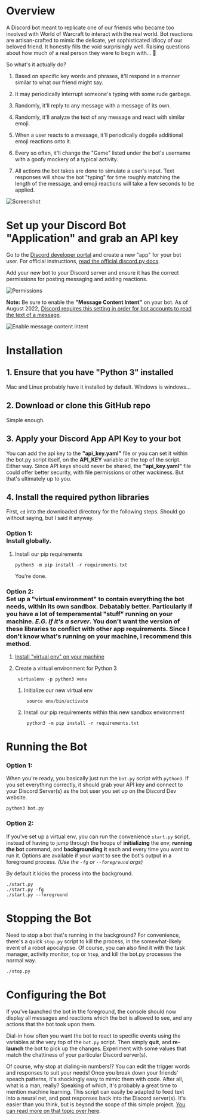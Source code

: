 # Overview
A Discord bot meant to replicate one of our friends who became too involved with 
World of Warcraft to interact with the real world. Bot reactions are artisan-crafted to mimic the delicate, yet sophisticated idiocy of our beloved friend.
It honestly fills the void surprisingly well. Raising questions about how much
of a real person they were to begin with... :thinking:

So what's it actually do? 

1. Based on specific key words and phrases, it'll respond in a manner similar to what our friend might say. 

2. It may periodically interrupt someone's typing with some rude garbage.

3. Randomly, it'll reply to any message with a message of its own.

4. Randomly, it'll analyze the text of any message and react with similar emoji.

5. When a user reacts to a message, it'll periodically dogpile additional emoji reactions onto it.

6. Every so often, it'll change the "Game" listed under the bot's username with a goofy mockery of a typical activity.

7. All actions the bot takes are done to simulate a user's input. Text responses will show the bot "typing" for time roughly matching the length of the message, and emoji reactions will take a few seconds to be applied.

![Screenshot](docs/screenshot.png)

# Set up your Discord Bot "Application" and grab an API key
Go to the [Discord developer portal](https://discord.com/developers/applications) and create a new "app" for your bot user. For official instructions, [read the official discord.py docs](https://discordpy.readthedocs.io/en/latest/discord.html).

Add your new bot to your Discord server and ensure it has the correct permissions for posting messaging and adding reactions.

![Permissions](docs/bot_permissions.png)

**Note:** Be sure to enable the **"Message Content Intent"** on your bot. As of August 2022, [Discord requires this setting in order for bot accounts to read the text of a message](https://support-dev.discord.com/hc/en-us/articles/4404772028055).

![Enable message content intent](docs/enable_message_content_intent.png)


# Installation

## 1. Ensure that you have "Python 3" installed
Mac and Linux probably have it installed by default. Windows is windows...

## 2. Download or clone this GitHub repo
Simple enough.

## 3. Apply your Discord App API Key to your bot
You can add the api key to the **"api_key.yaml"** file or you can set it within the bot.py script itself, on the **API_KEY** variable at the top of the script. Either way. Since API keys should never be shared, the **"api_key.yaml"** file could offer better security, with file permissions or other wackiness. But that's ultimately up to you.

## 4. Install the required python libraries
First, `cd` into the downloaded directory for the following steps. Should go without saying, but I said it anyway.

### **Option 1:** <br>Install globally.

1. Install our pip requirements

       python3 -m pip install -r requirements.txt

    You're done.

### **Option 2:** <br>Set up a **"virtual environment"** to contain everything the bot needs, within its own sandbox. Debatably better. Particularly if you have a lot of temperamental "stuff" running on your machine. *E.G. If it's a server*. You don't want the version of these libraries to conflict with other app requirements. Since I don't know what's running on your machine, I recommend this method.
1. [Install "virtual env" on your machine](https://packaging.python.org/en/latest/guides/installing-using-pip-and-virtual-environments/)

2. Create a virtual environment for Python 3

        virtualenv -p python3 venv

    1. Initialize our new virtual env
        
            source env/bin/activate

    2. Install our pip requirements within this new sandbox environment

            python3 -m pip install -r requirements.txt


# Running the Bot
### **Option 1:** 
When you're ready, you basically just run the `bot.py` script with `python3`. If you set everything correctly, it should grab your API key and connect to your Discord Server(s) as the bot user you set up on the Discord Dev website.

    python3 bot.py

### **Option 2:** 
If you've set up a virtual env, you can run the convenience `start.py` script, instead of having to jump through the hoops of **initializing** the env, **running the bot** command, and **backgrounding it** each and every time you want to run it. Options are available if your want to see the bot's output in a foreground process. *(Use the `-fg` or `--foreground` args)*

By default it kicks the process into the background.

    ./start.py
    ./start.py -fg
    ./start.py --foreground

# Stopping the Bot
Need to stop a bot that's running in the background? For convenience, there's a quick `stop.py` script to kill the process, in the somewhat-likely event of a robot apocalypse. Of course, you can also find it with the task manager, activity monitor, `top` or `htop`, and kill the bot.py processes the normal way.

    ./stop.py

# Configuring the Bot
If you've launched the bot in the foreground, the console should now display all messages and reactions which the bot is allowed to see, and any actions that the bot took upon them.

Dial-in how often you want the bot to react to specific events using the variables at the very top of the `bot.py` script. Then simply **quit**, and **re-launch** the bot to pick up the changes. Experiment with some values that match the chattiness of your particular Discord server(s).

Of course, why stop at dialing-in numbers!? You can edit the trigger words and responses to suit your needs! Once you break down your friends' speach patterns, it's shockingly easy to mimic them with code. After all, what is a man, really? Speaking of which, it's probably a great time to mention machine learning. This script can easily be adapted to feed text into a neural net, and post responses back into the Discord server(s). It's easier than you think, but is beyond the scope of this simple project. [You can read more on that topic over here](https://platform.openai.com/docs/guides/completion/introduction).
